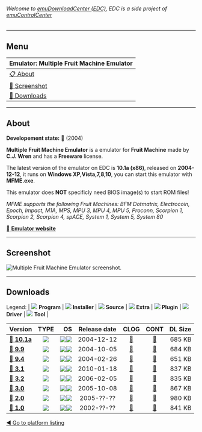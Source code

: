 ###### Welcome to [emuDownloadCenter (EDC)](https://github.com/PhoenixInteractiveNL/emuDownloadCenter/wiki/), EDC is a side project of [emuControlCenter](https://github.com/PhoenixInteractiveNL/emuControlCenter/wiki/)
***
## Menu
| **Emulator: Multiple Fruit Machine Emulator** |
|:---------|
| [:clipboard: About](#about) |
| [:sunrise: Screenshot](#screenshot) |
| [:floppy_disk: Downloads](#downloads) |
***
## About
**Developement state:** :red_circle: (2004)

**Multiple Fruit Machine Emulator** is a emulator for **Fruit Machine** made by **C.J. Wren** and has a **Freeware** license.

The latest version of the emulator on EDC is **10.1a (x86)**, released on **2004-12-12**, it runs on **Windows XP,Vista,7,8,10**, you can start this emulator with **MFME.exe**.

This emulator does **NOT** specificly need BIOS image(s) to start ROM files!

_MFME supports the following Fruit Machines: BFM Dotmatrix, Electrocoin, Epoch, Impact, M1A, MPS, MPU 3, MPU 4, MPU 5, Proconn, Scorpion 1, Scorpion 2, Scorpion 4, spACE, System 1, System 5, System 80_

[:link: **Emulator website**](http://www.fruit-emu.com/)
***
## Screenshot
![](https://raw.githubusercontent.com/PhoenixInteractiveNL/emuDownloadCenter/master/hooks/mfme/emulator_screen_01.jpg "Multiple Fruit Machine Emulator screenshot.")
***
## Downloads
Legend: | 
![](https://raw.githubusercontent.com/wiki/PhoenixInteractiveNL/emuDownloadCenter/images_misc/icon_program_24.png) **Program** | 
![](https://raw.githubusercontent.com/wiki/PhoenixInteractiveNL/emuDownloadCenter/images_misc/icon_installer_24.png) **Installer** | 
![](https://raw.githubusercontent.com/wiki/PhoenixInteractiveNL/emuDownloadCenter/images_misc/icon_source_code_24.png) **Source** | 
![](https://raw.githubusercontent.com/wiki/PhoenixInteractiveNL/emuDownloadCenter/images_misc/icon_extra_24.png) **Extra** | 
![](https://raw.githubusercontent.com/wiki/PhoenixInteractiveNL/emuDownloadCenter/images_misc/icon_plugin_24.png) **Plugin** | 
![](https://raw.githubusercontent.com/wiki/PhoenixInteractiveNL/emuDownloadCenter/images_misc/icon_driver_24.png) **Driver** | 
![](https://raw.githubusercontent.com/wiki/PhoenixInteractiveNL/emuDownloadCenter/images_misc/icon_tool_24.png) **Tool** | 
 
| Version | TYPE | OS | Release date | CLOG | CONT | DL Size |
|:--------|:----:|---:|:------------:|:----:|:----:|--------:|
| [:floppy_disk: **10.1a**](https://github.com/PhoenixInteractiveNL/edc-repo0007/raw/master/mfme/10.1a.7z) | ![](https://raw.githubusercontent.com/wiki/PhoenixInteractiveNL/emuDownloadCenter/images_misc/icon_program_24.png) | ![](https://raw.githubusercontent.com/wiki/PhoenixInteractiveNL/emuDownloadCenter/images_misc/logo_windows_24.png)![](https://raw.githubusercontent.com/wiki/PhoenixInteractiveNL/emuDownloadCenter/images_misc/icon_32-bit_24.png) | 2004-12-12 | [:page_facing_up:](https://github.com/PhoenixInteractiveNL/edc-repo0007/blob/master/mfme/10.1a_changelog.txt) | [:mag_right:](https://github.com/PhoenixInteractiveNL/edc-repo0007/blob/master/mfme/10.1a_contents.txt) | 685 KB |
| [:floppy_disk: **9.9**](https://github.com/PhoenixInteractiveNL/edc-repo0007/raw/master/mfme/9.9.7z) | ![](https://raw.githubusercontent.com/wiki/PhoenixInteractiveNL/emuDownloadCenter/images_misc/icon_program_24.png) | ![](https://raw.githubusercontent.com/wiki/PhoenixInteractiveNL/emuDownloadCenter/images_misc/logo_windows_24.png)![](https://raw.githubusercontent.com/wiki/PhoenixInteractiveNL/emuDownloadCenter/images_misc/icon_32-bit_24.png) | 2004-10-05 | [:page_facing_up:](https://github.com/PhoenixInteractiveNL/edc-repo0007/blob/master/mfme/9.9_changelog.txt) | [:mag_right:](https://github.com/PhoenixInteractiveNL/edc-repo0007/blob/master/mfme/9.9_contents.txt) | 684 KB |
| [:floppy_disk: **9.4**](https://github.com/PhoenixInteractiveNL/edc-repo0007/raw/master/mfme/9.4.7z) | ![](https://raw.githubusercontent.com/wiki/PhoenixInteractiveNL/emuDownloadCenter/images_misc/icon_program_24.png) | ![](https://raw.githubusercontent.com/wiki/PhoenixInteractiveNL/emuDownloadCenter/images_misc/logo_windows_24.png)![](https://raw.githubusercontent.com/wiki/PhoenixInteractiveNL/emuDownloadCenter/images_misc/icon_32-bit_24.png) | 2004-02-26 | [:page_facing_up:](https://github.com/PhoenixInteractiveNL/edc-repo0007/blob/master/mfme/9.4_changelog.txt) | [:mag_right:](https://github.com/PhoenixInteractiveNL/edc-repo0007/blob/master/mfme/9.4_contents.txt) | 651 KB |
| [:floppy_disk: **3.1**](https://github.com/PhoenixInteractiveNL/edc-repo0007/raw/master/mfme/3.1.7z) | ![](https://raw.githubusercontent.com/wiki/PhoenixInteractiveNL/emuDownloadCenter/images_misc/icon_program_24.png) | ![](https://raw.githubusercontent.com/wiki/PhoenixInteractiveNL/emuDownloadCenter/images_misc/logo_windows_24.png)![](https://raw.githubusercontent.com/wiki/PhoenixInteractiveNL/emuDownloadCenter/images_misc/icon_32-bit_24.png) | 2010-01-18 | [:page_facing_up:](https://github.com/PhoenixInteractiveNL/edc-repo0007/blob/master/mfme/3.1_changelog.txt) | [:mag_right:](https://github.com/PhoenixInteractiveNL/edc-repo0007/blob/master/mfme/3.1_contents.txt) | 837 KB |
| [:floppy_disk: **3.2**](https://github.com/PhoenixInteractiveNL/edc-repo0007/raw/master/mfme/3.2.7z) | ![](https://raw.githubusercontent.com/wiki/PhoenixInteractiveNL/emuDownloadCenter/images_misc/icon_program_24.png) | ![](https://raw.githubusercontent.com/wiki/PhoenixInteractiveNL/emuDownloadCenter/images_misc/logo_windows_24.png)![](https://raw.githubusercontent.com/wiki/PhoenixInteractiveNL/emuDownloadCenter/images_misc/icon_32-bit_24.png) | 2006-02-05 | [:page_facing_up:](https://github.com/PhoenixInteractiveNL/edc-repo0007/blob/master/mfme/3.2_changelog.txt) | [:mag_right:](https://github.com/PhoenixInteractiveNL/edc-repo0007/blob/master/mfme/3.2_contents.txt) | 835 KB |
| [:floppy_disk: **3.0**](https://github.com/PhoenixInteractiveNL/edc-repo0007/raw/master/mfme/3.0.7z) | ![](https://raw.githubusercontent.com/wiki/PhoenixInteractiveNL/emuDownloadCenter/images_misc/icon_program_24.png) | ![](https://raw.githubusercontent.com/wiki/PhoenixInteractiveNL/emuDownloadCenter/images_misc/logo_windows_24.png)![](https://raw.githubusercontent.com/wiki/PhoenixInteractiveNL/emuDownloadCenter/images_misc/icon_32-bit_24.png) | 2005-10-08 | [:page_facing_up:](https://github.com/PhoenixInteractiveNL/edc-repo0007/blob/master/mfme/3.0_changelog.txt) | [:mag_right:](https://github.com/PhoenixInteractiveNL/edc-repo0007/blob/master/mfme/3.0_contents.txt) | 867 KB |
| [:floppy_disk: **2.0**](https://github.com/PhoenixInteractiveNL/edc-repo0007/raw/master/mfme/2.0.7z) | ![](https://raw.githubusercontent.com/wiki/PhoenixInteractiveNL/emuDownloadCenter/images_misc/icon_program_24.png) | ![](https://raw.githubusercontent.com/wiki/PhoenixInteractiveNL/emuDownloadCenter/images_misc/logo_windows_24.png)![](https://raw.githubusercontent.com/wiki/PhoenixInteractiveNL/emuDownloadCenter/images_misc/icon_32-bit_24.png) | 2005-??-?? | [:page_facing_up:](https://github.com/PhoenixInteractiveNL/edc-repo0007/blob/master/mfme/2.0_changelog.txt) | [:mag_right:](https://github.com/PhoenixInteractiveNL/edc-repo0007/blob/master/mfme/2.0_contents.txt) | 980 KB |
| [:floppy_disk: **1.0**](https://github.com/PhoenixInteractiveNL/edc-repo0007/raw/master/mfme/1.0.7z) | ![](https://raw.githubusercontent.com/wiki/PhoenixInteractiveNL/emuDownloadCenter/images_misc/icon_program_24.png) | ![](https://raw.githubusercontent.com/wiki/PhoenixInteractiveNL/emuDownloadCenter/images_misc/logo_windows_24.png)![](https://raw.githubusercontent.com/wiki/PhoenixInteractiveNL/emuDownloadCenter/images_misc/icon_32-bit_24.png) | 2002-??-?? | [:page_facing_up:](https://github.com/PhoenixInteractiveNL/edc-repo0007/blob/master/mfme/1.0_changelog.txt) | [:mag_right:](https://github.com/PhoenixInteractiveNL/edc-repo0007/blob/master/mfme/1.0_contents.txt) | 841 KB |

[:arrow_backward: Go to platform listing](https://github.com/PhoenixInteractiveNL/emuDownloadCenter/wiki/EDC-Platform-List)
